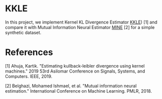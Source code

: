 # KKLE
In this project, we implement Kernel KL Divergence Estimator [KKLE](https://arxiv.org/pdf/1905.00586.pdf)) [1] and compare it with Mutual Information Neural Estimator [MINE](https://arxiv.org/pdf/1801.04062.pdf) [2] for a simple synthetic dataset.

# References

[1] Ahuja, Kartik. "Estimating kullback-leibler divergence using kernel machines." 2019 53rd Asilomar Conference on Signals, Systems, and Computers. IEEE, 2019.

[2] Belghazi, Mohamed Ishmael, et al. "Mutual information neural estimation." International Conference on Machine Learning. PMLR, 2018.